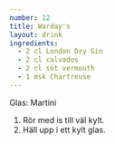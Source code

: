 ```yaml
---
number: 12
title: Warday's
layout: drink
ingredients: 
  - 2 cl London Dry Gin
  - 2 cl calvados
  - 2 cl söt vermouth
  - 1 msk Chartreuse
---
```


Glas: Martini

1) Rör med is till väl kylt.  
2) Häll upp i ett kylt glas.